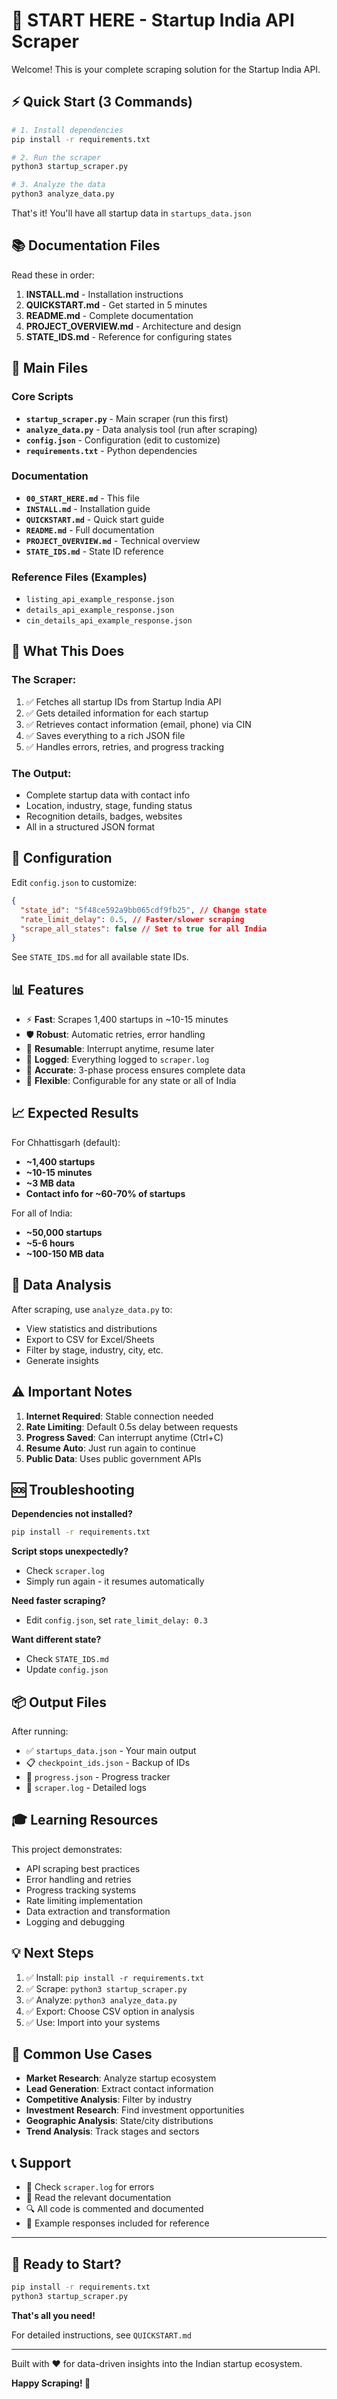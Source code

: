 # 🚀 START HERE - Startup India API Scraper

Welcome! This is your complete scraping solution for the Startup India API.

## ⚡ Quick Start (3 Commands)

```bash
# 1. Install dependencies
pip install -r requirements.txt

# 2. Run the scraper
python3 startup_scraper.py

# 3. Analyze the data
python3 analyze_data.py
```

That's it! You'll have all startup data in `startups_data.json`

## 📚 Documentation Files

Read these in order:

1. **INSTALL.md** - Installation instructions
2. **QUICKSTART.md** - Get started in 5 minutes
3. **README.md** - Complete documentation
4. **PROJECT_OVERVIEW.md** - Architecture and design
5. **STATE_IDS.md** - Reference for configuring states

## 📁 Main Files

### Core Scripts

- **`startup_scraper.py`** - Main scraper (run this first)
- **`analyze_data.py`** - Data analysis tool (run after scraping)
- **`config.json`** - Configuration (edit to customize)
- **`requirements.txt`** - Python dependencies

### Documentation

- **`00_START_HERE.md`** - This file
- **`INSTALL.md`** - Installation guide
- **`QUICKSTART.md`** - Quick start guide
- **`README.md`** - Full documentation
- **`PROJECT_OVERVIEW.md`** - Technical overview
- **`STATE_IDS.md`** - State ID reference

### Reference Files (Examples)

- `listing_api_example_response.json`
- `details_api_example_response.json`
- `cin_details_api_example_response.json`

## 🎯 What This Does

### The Scraper:

1. ✅ Fetches all startup IDs from Startup India API
2. ✅ Gets detailed information for each startup
3. ✅ Retrieves contact information (email, phone) via CIN
4. ✅ Saves everything to a rich JSON file
5. ✅ Handles errors, retries, and progress tracking

### The Output:

- Complete startup data with contact info
- Location, industry, stage, funding status
- Recognition details, badges, websites
- All in a structured JSON format

## 🔧 Configuration

Edit `config.json` to customize:

```json
{
  "state_id": "5f48ce592a9bb065cdf9fb25", // Change state
  "rate_limit_delay": 0.5, // Faster/slower scraping
  "scrape_all_states": false // Set to true for all India
}
```

See `STATE_IDS.md` for all available state IDs.

## 📊 Features

- ⚡ **Fast**: Scrapes 1,400 startups in ~10-15 minutes
- 🛡️ **Robust**: Automatic retries, error handling
- 💾 **Resumable**: Interrupt anytime, resume later
- 📝 **Logged**: Everything logged to `scraper.log`
- 🎯 **Accurate**: 3-phase process ensures complete data
- 🔄 **Flexible**: Configurable for any state or all of India

## 📈 Expected Results

For Chhattisgarh (default):

- **~1,400 startups**
- **~10-15 minutes**
- **~3 MB data**
- **Contact info for ~60-70% of startups**

For all of India:

- **~50,000 startups**
- **~5-6 hours**
- **~100-150 MB data**

## 🎨 Data Analysis

After scraping, use `analyze_data.py` to:

- View statistics and distributions
- Export to CSV for Excel/Sheets
- Filter by stage, industry, city, etc.
- Generate insights

## ⚠️ Important Notes

1. **Internet Required**: Stable connection needed
2. **Rate Limiting**: Default 0.5s delay between requests
3. **Progress Saved**: Can interrupt anytime (Ctrl+C)
4. **Resume Auto**: Just run again to continue
5. **Public Data**: Uses public government APIs

## 🆘 Troubleshooting

**Dependencies not installed?**

```bash
pip install -r requirements.txt
```

**Script stops unexpectedly?**

- Check `scraper.log`
- Simply run again - it resumes automatically

**Need faster scraping?**

- Edit `config.json`, set `rate_limit_delay: 0.3`

**Want different state?**

- Check `STATE_IDS.md`
- Update `config.json`

## 📦 Output Files

After running:

- ✅ `startups_data.json` - Your main output
- 📋 `checkpoint_ids.json` - Backup of IDs
- 📍 `progress.json` - Progress tracker
- 📝 `scraper.log` - Detailed logs

## 🎓 Learning Resources

This project demonstrates:

- API scraping best practices
- Error handling and retries
- Progress tracking systems
- Rate limiting implementation
- Data extraction and transformation
- Logging and debugging

## 💡 Next Steps

1. ✅ Install: `pip install -r requirements.txt`
2. ✅ Scrape: `python3 startup_scraper.py`
3. ✅ Analyze: `python3 analyze_data.py`
4. ✅ Export: Choose CSV option in analysis
5. ✅ Use: Import into your systems

## 🎯 Common Use Cases

- **Market Research**: Analyze startup ecosystem
- **Lead Generation**: Extract contact information
- **Competitive Analysis**: Filter by industry
- **Investment Research**: Find investment opportunities
- **Geographic Analysis**: State/city distributions
- **Trend Analysis**: Track stages and sectors

## 📞 Support

- 📝 Check `scraper.log` for errors
- 📖 Read the relevant documentation
- 🔍 All code is commented and documented
- 🎯 Example responses included for reference

---

## 🚀 Ready to Start?

```bash
pip install -r requirements.txt
python3 startup_scraper.py
```

**That's all you need!**

For detailed instructions, see `QUICKSTART.md`

---

Built with ❤️ for data-driven insights into the Indian startup ecosystem.

**Happy Scraping! 🎉**

